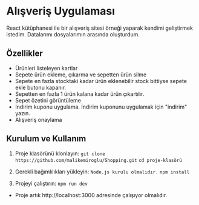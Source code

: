# Alışveriş Uygulaması

React kütüphanesi ile bir alışveriş sitesi örneği yaparak kendimi geliştirmek istedim. Datalarımı dosyalarımın arasında oluşturdum.

## Özellikler
- Ürünleri listeleyen kartlar
- Sepete ürün ekleme, çıkarma ve sepetten ürün silme
- Sepete en fazla stocktaki kadar ürün eklenebilir stock bittiyse sepete ekle butonu kapanır.
- Sepetten en fazla 1 ürün kalana kadar ürün çıkartılır.
- Sepet özetini görüntüleme
- İndirim kuponu uygulama. İndirim kuponunu uygulamak için "indirim" yazın.
- Alışveriş onaylama

## Kurulum ve Kullanım

1. Proje klasörünü klonlayın:
`git clone https://github.com/malikemiroglu/Shopping.git`
`cd proje-klasörü`

2.  Gerekli bağımlılıkları yükleyin:
`Node.js kurulu olmalıdır.`
`npm install`

3. Projeyi çalıştırın:
`npm run dev`
- Proje artık http://localhost:3000 adresinde çalışıyor olmalıdır.